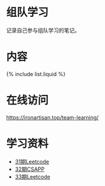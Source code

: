 # 组队学习

记录自己参与组队学习的笔记。

# 内容

{% include list.liquid %}

# 在线访问

<https://ironartisan.top/team-learning/>

# 学习资料

* [31期Leetcode](https://algo.itcharge.cn/)
* [32期CSAPP](https://github.com/datawhalechina/team-learning-program/blob/master/ComputerSystems/README.md)
* [33期Leetcode](https://algo.itcharge.cn/)